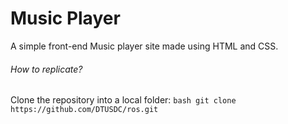 # Music Player

A simple front-end Music player site made using HTML and CSS.

###### How to replicate?
Clone the repository into a local folder:
`bash git clone https://github.com/DTUSDC/ros.git`

